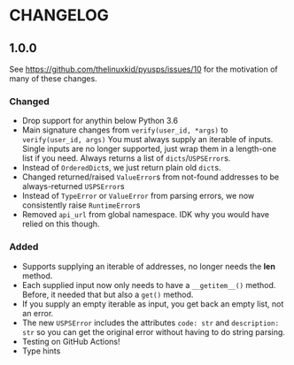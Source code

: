 # CHANGELOG

## 1.0.0

See https://github.com/thelinuxkid/pyusps/issues/10 for
the motivation of many of these changes.

### Changed

- Drop support for anythin below Python 3.6
- Main signature changes from `verify(user_id, *args)` to `verify(user_id, args)`
  You must always supply an iterable of inputs. Single inputs are no longer supported,
  just wrap them in a length-one list if you need. Always returns a list of 
  `dicts`/`USPSError`s.
- Instead of `OrderedDict`s, we just return plain old `dict`s.
- Changed returned/raised `ValueError`s from not-found addresses to be always-returned
  `USPSError`s
- Instead of `TypeError` or `ValueError` from parsing errors, we now consistently raise
  `RuntimeError`s
- Removed `api_url` from global namespace. IDK why you would have relied on this though.

### Added

- Supports supplying an iterable of addresses, no longer needs the __len__ method.
- Each supplied input now only needs to have a `__getitem__()` method. Before, it
  needed that but also a `get()` method.
- If you supply an empty iterable as input, you get back an empty list, not an error.
- The new `USPSError` includes the attributes `code: str` and `description: str`
  so you can get the original error without having to do string parsing.
- Testing on GitHub Actions!
- Type hints